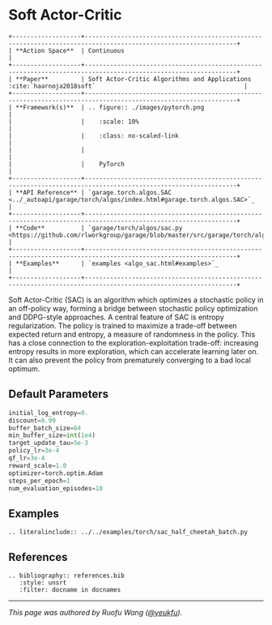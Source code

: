 # Soft Actor-Critic

```eval_rst
+-------------------+----------------------------------------------------------------------------------------------------------------+
| **Action Space**  | Continuous                                                                                                     |
+-------------------+----------------------------------------------------------------------------------------------------------------+
| **Paper**         | Soft Actor-Critic Algorithms and Applications :cite:`haarnoja2018soft`                                         |
+-------------------+----------------------------------------------------------------------------------------------------------------+
| **Framework(s)**  | .. figure:: ./images/pytorch.png                                                                               |
|                   |    :scale: 10%                                                                                                 |
|                   |    :class: no-scaled-link                                                                                      |
|                   |                                                                                                                |
|                   |    PyTorch                                                                                                     |
+-------------------+----------------------------------------------------------------------------------------------------------------+
| **API Reference** | `garage.torch.algos.SAC <../_autoapi/garage/torch/algos/index.html#garage.torch.algos.SAC>`_                   |
+-------------------+----------------------------------------------------------------------------------------------------------------+
| **Code**          | `garage/torch/algos/sac.py <https://github.com/rlworkgroup/garage/blob/master/src/garage/torch/algos/sac.py>`_ |
+-------------------+----------------------------------------------------------------------------------------------------------------+
| **Examples**      | `examples <algo_sac.html#examples>`_                                                                           |
+-------------------+----------------------------------------------------------------------------------------------------------------+
```

Soft Actor-Critic (SAC) is an algorithm which optimizes a stochastic policy in
an off-policy way, forming a bridge between stochastic policy optimization and
DDPG-style approaches. A central feature of SAC is entropy regularization. The
policy is trained to maximize a trade-off between expected return and entropy,
a measure of randomness in the policy. This has a close connection to the
exploration-exploitation trade-off: increasing entropy results in more
exploration, which can accelerate learning later on. It can also prevent the
policy from prematurely converging to a bad local optimum.

## Default Parameters

```python
initial_log_entropy=0.
discount=0.99
buffer_batch_size=64
min_buffer_size=int(1e4)
target_update_tau=5e-3
policy_lr=3e-4
qf_lr=3e-4
reward_scale=1.0
optimizer=torch.optim.Adam
steps_per_epoch=1
num_evaluation_episodes=10
```

## Examples

```eval_rst
.. literalinclude:: ../../examples/torch/sac_half_cheetah_batch.py
```

## References

```eval_rst
.. bibliography:: references.bib
   :style: unsrt
   :filter: docname in docnames
```

----

*This page was authored by Ruofu Wang ([@yeukfu](https://github.com/yeukfu)).*

